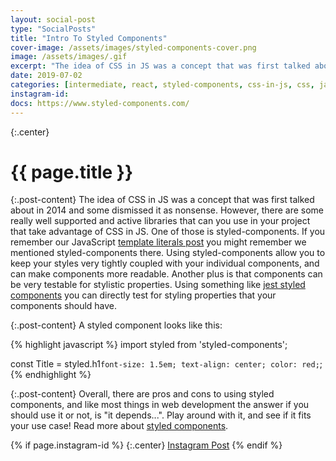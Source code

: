 ```yaml
---
layout: social-post
type: "SocialPosts"
title: "Intro To Styled Components"
cover-image: /assets/images/styled-components-cover.png
image: /assets/images/.gif
excerpt: "The idea of CSS in JS was a concept that was first talked about in 2014 and some dismissed it as nonsense..."
date: 2019-07-02
categories: [intermediate, react, styled-components, css-in-js, css, javascript]
instagram-id: 
docs: https://www.styled-components.com/
---
```

{:.center}
# {{ page.title }}

{:.post-content}
The idea of CSS in JS was a concept that was first talked about in 2014 and 
some dismissed it as nonsense. However, there are some really well supported 
and active libraries that can you use in your project that take advantage of 
CSS in JS. One of those is styled-components. If you remember our JavaScript 
[template literals post](/social-posts/tagged-template-literals/) you might remember we mentioned styled-components there. 
Using styled-components allow you to keep your styles very tightly coupled 
with your individual components, and can make components more readable. Another 
plus is that components can be very testable for stylistic properties. Using 
something like <a href="https://github.com/styled-components/jest-styled-components" target="_blank">jest styled components</a> 
you can directly test for styling properties that your components should have.

{:.post-content}
A styled component looks like this:

{% highlight javascript %}
import styled from 'styled-components';

const Title = styled.h1`
  font-size: 1.5em;
  text-align: center;
  color: red;
`;
{% endhighlight %}

{:.post-content}
Overall, there are pros and cons to using styled components, and like most things in 
web development the answer if you should use it or not, is "it depends...".
Play around with it, and see if it fits your use case! Read more about <a href="{{page.docs}}" target="_blank">styled components</a>.

{% if page.instagram-id %}
{:.center}
<a class="insta-link" href="https://www.instagram.com/p/{{page.instagram-id}}" target="_blank">Instagram Post</a>
{% endif %}
